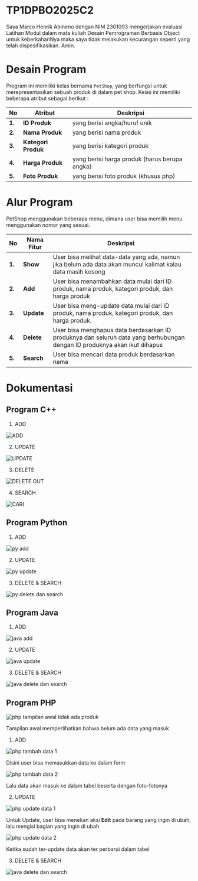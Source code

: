 # TP1DPBO2025C2
Saya Marco Henrik Abineno dengan NIM 2301093 mengerjakan evaluasi Latihan Modul dalam mata kuliah Desain Pemrograman Berbasis Object untuk keberkahanNya maka saya tidak melakukan kecurangan seperti yang telah dispesifikasikan. Amin.

# Desain Program

Program ini memiliki kelas bernama `PetShop`, yang berfungsi untuk merepresentasikan sebuah produk di dalam pet shop. Kelas ini memiliki beberapa atribut sebagai berikut :  

| **No** | **Atribut**     | **Deskripsi**                    |
|--------|---------------|--------------------------------|
| **1.** | **ID Produk**     | yang berisi angka/huruf unik  |
| **2.** | **Nama Produk**   | yang berisi nama produk      |
| **3.** | **Kategori Produk**      | yang berisi kategori produk  |
| **4.** | **Harga Produk**        | yang berisi harga produk (harus berupa angka) |
| **5.** | **Foto Produk**        | yang berisi foto produk (khusus php) |


# Alur Program

PetShop menggunakan beberapa menu, dimana user bisa memilih menu menggunakan nomor yang sesuai.  

| **No** | **Nama Fitur** | **Deskripsi** |
|--------|--------------|----------------------------------------------------------------------------------------------------------------------------------------------------|
| **1.** | **Show**    | User bisa melihat data-data yang ada, namun jika belum ada data akan muncul kalimat kalau data masih kosong |
| **2.** | **Add**     | User bisa menambahkan data mulai dari ID produk, nama produk, kategori produk, dan harga produk |
| **3.** | **Update**  | User bisa meng-update data mulai dari ID produk, nama produk, kategori produk, dan harga produk. |
| **4.** | **Delete**  | User bisa menghapus data berdasarkan ID produknya dan seluruh data yang berhubungan dengan ID produknya akan ikut dihapus |
| **5.** | **Search**  | User bisa mencari data produk berdasarkan nama |


# Dokumentasi

## **Program C++**

1. ADD

![ADD](https://github.com/user-attachments/assets/04326016-345d-490a-aca6-fec3dc094948)
  
2. UPDATE

![UPDATE](https://github.com/user-attachments/assets/0d0fbef0-51f3-4a8b-918b-757a227c26aa)

3. DELETE
  
![DELETE   OUT](https://github.com/user-attachments/assets/dba983ff-5b2b-4db1-854f-ca66a1f9833b)

4. SEARCH

![CARI](https://github.com/user-attachments/assets/f1a71c4f-2bb0-463f-95bf-0491da95c996)
  
## **Program Python**

1. ADD

![py add](https://github.com/user-attachments/assets/06878160-c3ae-4c77-a8e2-89ecaf6a9d11)
  
2. UPDATE
  
![py update](https://github.com/user-attachments/assets/679c01d2-aeab-4368-a079-d1e93921f4c9)

3. DELETE & SEARCH
  
![py delete dan search](https://github.com/user-attachments/assets/03f40bd3-71a5-4fd6-b3ce-7b031263f4b9)

## **Program Java**

1. ADD

![java add](https://github.com/user-attachments/assets/45f84d84-caeb-46fd-9de7-aa69fd587c4d)
  
2. UPDATE
  
![java update](https://github.com/user-attachments/assets/519ce3ac-93d0-4337-85a9-999b37575830)

3. DELETE & SEARCH
  
![java delete dan search](https://github.com/user-attachments/assets/6cd69302-c6c6-4aac-b623-fb8344bd4d78)

## **Program PHP**

![php tampilan awal tidak ada produk](https://github.com/user-attachments/assets/46621d9e-f599-4475-a029-53a3412c2fd7)

Tampilan awal memperlihatkan bahwa belum ada data yang masuk

1. ADD

![php tambah data 1](https://github.com/user-attachments/assets/0d52e666-00ff-499f-a1a5-af7a3bd0c30e)

Disini user bisa memasukkan data ke dalam form
  
![php tambah data 2](https://github.com/user-attachments/assets/89a066de-5e9e-443b-b4dc-1a232a3f0221)
  
Lalu data akan masuk ke dalam tabel beserta dengan foto-fotonya

2. UPDATE
  
![php update data 1](https://github.com/user-attachments/assets/b8c1ef05-dbda-44a5-bcf2-7a5712f9fc7b)

Untuk Update, user bisa menekan aksi **Edit** pada barang yang ingin di ubah, lalu mengisi bagian yang ingin di ubah

![php update data 2](https://github.com/user-attachments/assets/466719b5-09fe-42cc-8aeb-1bd013771578)

Ketika sudah ter-update data akan ter perbarui dalam tabel

3. DELETE & SEARCH
  
![java delete dan search](https://github.com/user-attachments/assets/6cd69302-c6c6-4aac-b623-fb8344bd4d78)
